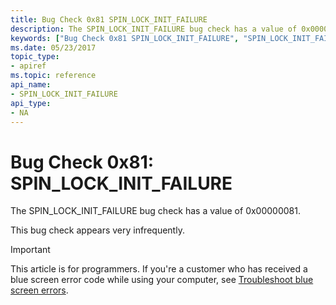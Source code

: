 ```yaml
---
title: Bug Check 0x81 SPIN_LOCK_INIT_FAILURE
description: The SPIN_LOCK_INIT_FAILURE bug check has a value of 0x00000081.This bug check appears very infrequently.
keywords: ["Bug Check 0x81 SPIN_LOCK_INIT_FAILURE", "SPIN_LOCK_INIT_FAILURE"]
ms.date: 05/23/2017
topic_type:
- apiref
ms.topic: reference
api_name:
- SPIN_LOCK_INIT_FAILURE
api_type:
- NA
---
```


# Bug Check 0x81: SPIN\_LOCK\_INIT\_FAILURE


The SPIN\_LOCK\_INIT\_FAILURE bug check has a value of 0x00000081.

This bug check appears very infrequently.

> [!IMPORTANT]
> This article is for programmers. If you're a customer who has received a blue screen error code while using your computer, see [Troubleshoot blue screen errors](https://www.windows.com/stopcode).


 

 




